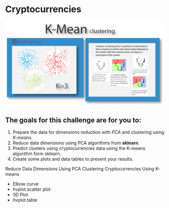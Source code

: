 # Cryptocurrencies

![alt text](https://github.com/juan-mpn/Cryptocurrencies/blob/master/Resources/k-mean.png)

## The goals for this challenge are for you to:

1. Prepare the data for dimensions reduction with *PCA* and clustering using *K-means*.
2. Reduce data dimensions using PCA algorithms from **sklearn**.
3. Predict clusters using cryptocurrencies data using the K-means algorithm form sklearn.
4. Create some plots and data tables to present your results.

Reduce Data Dimensions Using PCA
Clustering Cryptocurrencies Using K-means
- Elbow curve
- hvplot.scatter plot
- 3D Plot
- hvplot.table

